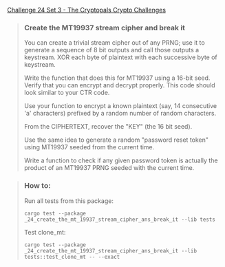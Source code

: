 [Challenge 24 Set 3 - The Cryptopals Crypto Challenges](https://cryptopals.com/sets/3/challenges/24)

> ### Create the MT19937 stream cipher and break it
>
> You can create a trivial stream cipher out of any PRNG; use it to generate a sequence of 8 bit outputs and call those outputs a keystream. XOR each byte of plaintext with each successive byte of keystream.
>
> Write the function that does this for MT19937 using a 16-bit seed. Verify that you can encrypt and decrypt properly. This code should look similar to your CTR code.
>
> Use your function to encrypt a known plaintext (say, 14 consecutive 'a' characters) prefixed by a random number of random characters.
>
> From the CIPHERTEXT, recover the "KEY" (the 16 bit seed).
>
> Use the same idea to generate a random "password reset token" using MT19937 seeded from the current time.
>
> Write a function to check if any given password token is actually the product of an MT19937 PRNG seeded with the current time.

> ### How to:
> Run all tests from this package:
>
>     cargo test --package _24_create_the_mt_19937_stream_cipher_ans_break_it --lib tests
>
> Test clone_mt:
>
>     cargo test --package _24_create_the_mt_19937_stream_cipher_ans_break_it --lib tests::test_clone_mt -- --exact
>

